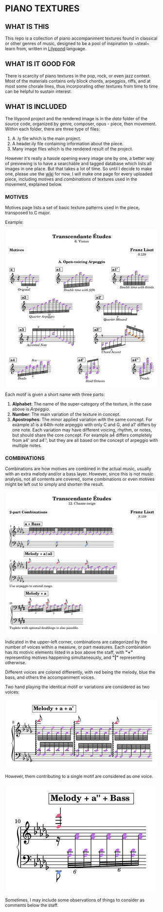 # PIANO TEXTURES

## WHAT IS THIS

This repo is a collection of piano accompaniment textures found in classical or other genres of music, designed to be a pool of inspiration to ~steal~ learn from, written in [Lilypond](http://lilypond.org/) language.

## WHAT IS IT GOOD FOR

There is scarcity of piano textures in the pop, rock, or even jazz context.
Most of the materials contains only block chords, arpeggios, riffs, and at most some chorale lines, thus incorporating other textures from time to time can be helpful to sustain interest.

## WHAT IS INCLUDED

The lilypond project and the rendered image is in the *data* folder of the source code, organized by genre, composer, opus - piece, then movement.
Within each folder, there are three type of files:

1. A .ly file which is the main project.
2. A header.ily file containing information about the piece.
3. Many image files which is the rendered result of the project.

However it's really a hassle opening every image one by one, a better way of previewing is to have a searchable and tagged database which lists all images in one place.
But that takes a lot of time.
So until I decide to make one, please use the [wiki](https://github.com/RCJacH/piano_textures/wiki) for now.
I will make one page for every uploaded piece, including *motives* and *combinations* of textures used in the movement, explained below.

### MOTIVES

Motives page lists a set of basic texture patterns used in the piece, transposed to C major.

Example:

![Franz Liszt - Transcendante Études - 6. Vision - Motives](./data/classical/liszt/transcendental_etudes/6_vision/6_vision-motives.png?raw=true)

Each motif is given a short name with three parts:

1. **Alphabet**: The name of the super-category of the texture, in the case above is *Arpeggio*.
2. **Number**: The main variation of the texture in concept.
3. **Apostrophes**: The minor applied variation with the same concept. For example a1 is a 64th-note arpeggio with only C and G, and a1' differs by one note. Each variation may have different voicing, rhythm, or notes, but should share the core concept. For example a4 differs completely from a4' and a4'', but they are all based on the concept of arpeggio with multiple notes.

### COMBINATIONS

Combinations are how motives are combined in the actual music, usually with an extra melody and/or a bass layer.
However, since this is not music analysis, not all contents are covered, some combinations or even motives might be left out to simply and shorten the result.

![Franz Liszt - Transcendante Études - 12. Chasse Neige - 2 part Combinations](./data/classical/liszt/transcendental_etudes/12_chasse_neige/12_chasse_neige-2_part_combinations.png?raw=true)

Indicated in the upper-left corner, combinations are categorized by the number of voices within a measure, or part measures.
Each combination has its motivic elements listed in a box above the staff, with **"+"** representing motives happening simultaneously, and **"|"** representing otherwise.

Different voices are colored differently, with red being the melody, blue the bass, and others the accompaniment voices.

Two hand playing the identical motif or variations are considered as two voices:

![Melody and motif on right hand, variation of motif on left hand](./data/classical/liszt/transcendental_etudes/12_chasse_neige/12_chasse_neige-page4.png?raw=true)

However, them contributing to a single motif are considered as one voice.

![Melody on right hand, bass on left, with both hands splitting the middle voice](./data/classical/liszt/transcendental_etudes/12_chasse_neige/12_chasse_neige-page6.png?raw=true)

Sometimes, I may include some observations of things to consider as comments below the staff.
